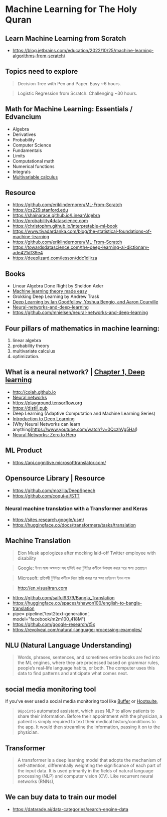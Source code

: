 # Machine Learning for The Holy Quran


## Learn Machine Learning from Scratch
* https://blog.jetbrains.com/education/2022/10/25/machine-learning-algorithms-from-scratch/

## Topics need to explore
> Decision Tree with Pen and Paper. Easy ~6 hours.

> Logistic Regression from Scratch. Challenging ~30 hours.

## Math for Machine Learning: Essentials / Edvancium
* Algebra
* Derivatives
* Probability
* Computer Science
* Fundamentals 
* Limits
* Computational math
* Numerical functions
* Integrals
* [Multivariable calculus](https://www.youtube.com/playlist?list=PL4C4C8A7D06566F38)

## Resource
* https://github.com/eriklindernoren/ML-From-Scratch
* https://cs229.stanford.edu
* https://shainarace.github.io/LinearAlgebra
* https://probability4datascience.com
* https://christophm.github.io/interpretable-ml-book
* https://www.tivadardanka.com/blog/the-statistical-foundations-of-machine-learning
* https://github.com/eriklindernoren/ML-From-Scratch
* https://towardsdatascience.com/the-deep-learning-ai-dictionary-ade421df39e4
* https://deeplizard.com/lesson/ddc1dlirza


## Books 
* Linear Algebra Done Right by Sheldon Axler
* [Machine learning theory made easy](https://linear.axler.net/LinearAbridged.pdf)
* Grokking Deep Learning by Andrew Trask
* [Deep Learning by Ian Goodfellow, Yoshua Bengio, and Aaron Courville](https://www.deeplearningbook.org/)
* [Neural-networks-and-deep-learning](http://neuralnetworksanddeeplearning.com)
* https://github.com/mnielsen/neural-networks-and-deep-learning

## Four pillars of mathematics in machine learning:
1. linear algebra
2. probability theory
3. multivariate calculus
4. optimization.


## What is a neural network? | [Chapter 1, Deep learning](https://www.youtube.com/watch?v=z-EtmaFJieY)

* http://colah.github.io
* [Neural networks](https://www.youtube.com/playlist?list=PLZHQObOWTQDNU6R1_67000Dx_ZCJB-3pi)
* https://playground.tensorflow.org
* https://distill.pub
* Deep Learning (Adaptive Computation and Machine Learning Series) 
* [Introduction to Deep Learning](https://www.youtube.com/playlist?list=PLtBw6njQRU-rwp5__7C0oIVt26ZgjG9NI)
* [Why Neural Networks can learn anything]https://www.youtube.com/watch?v=0QczhVg5HaI)
* [Neural Networks: Zero to Hero](https://www.youtube.com/playlist?list=PLAqhIrjkxbuWI23v9cThsA9GvCAUhRvKZ)

## ML Product
* https://api.cognitive.microsofttranslator.com/

## Opensource Library | Resource
* https://github.com/mozilla/DeepSpeech
* https://github.com/coqui-ai/STT

### Neural machine translation with a Transformer and Keras
* https://sites.research.google/usm/
* https://huggingface.co/docs/transformers/tasks/translation

## Machine Translation
> Elon Musk apologizes after mocking laid-off Twitter employee with disability

> Google: ইলন মাস্ক অক্ষমতা সহ ছাঁটাই করা টুইটার কর্মীকে উপহাস করার পরে ক্ষমা চেয়েছেন

> Microsoft: প্রতিবন্ধী টুইটার কর্মীকে নিয়ে ঠাট্টা করার পর ক্ষমা চাইলেন ইলন মাস্ক

> http://en.visualtran.com

* https://github.com/saiful9379/Bangla_Translation
* https://huggingface.co/spaces/shawon100/english-to-bangla-translation
* pipe= pipeline('text2text-generation', model="facebook/m2m100_418M")
* https://github.com/google-research/t5x
* https://revolveai.com/natural-language-processing-examples/

## NLU (Natural Language Understanding)
> Words, phrases, sentences, and sometimes entire books are fed into the ML engines, where they are processed based on grammar rules, people’s real-life language habits, or both. The computer uses this data to find patterns and anticipate what comes next.

## social media monitoring tool
If you’ve ever used a social media monitoring tool like [Buffer](https://buffer.com/pricing) or [Hootsuite](https://www.hootsuite.com),

> `98point6` automated assistant, which uses NLP to allow patients to share their information. Before their appointment with the physician, a patient is simply required to text their medical history/conditions to the app. It would then streamline the information, passing it on to the physician.

## Transformer
> A transformer is a deep learning model that adopts the mechanism of self-attention, differentially weighting the significance of each part of the input data. It is used primarily in the fields of natural language processing (NLP) and computer vision (CV). Like recurrent neural networks (RNNs), 

## We can buy data to train our model
* https://datarade.ai/data-categories/search-engine-data
